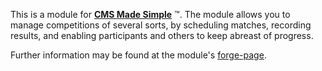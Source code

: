 This is a module for <a href="http://www.cmsmadesimple.org"><strong>CMS Made Simple</strong></a> &#8482;.
The module allows you to manage competitions of several sorts, by scheduling matches, recording results, and
enabling participants and others to keep abreast of progress.

Further information may be found at the module's <a href="http://dev.cmsmadesimple.org/projects/tourney">forge-page</a>.
